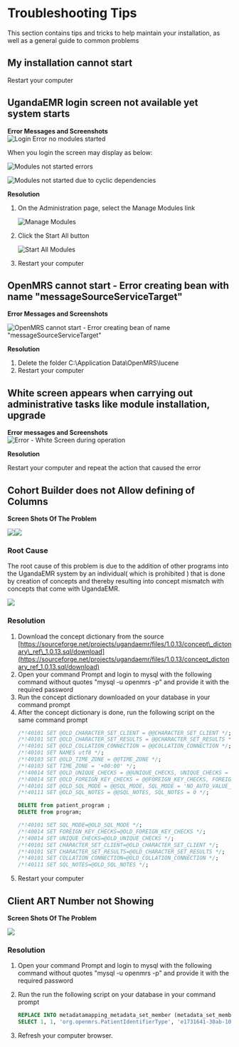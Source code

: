 # Troubleshooting Tips

This section contains tips and tricks to help maintain your installation, as well as a general guide to common problems

## My installation cannot start

Restart your computer

## UgandaEMR login screen not available yet system starts

**Error Messages and Screenshots**   
![Login Error no modules started](.gitbook/assets/login_error_modules_not_started.png)

When you login the screen may display as below:

![Modules not started errors](.gitbook/assets/module_not_started_error-1.jpg)

![Modules not started due to cyclic dependencies](.gitbook/assets/module_not_started_error_2.png)

**Resolution**

1. On the Administration page, select the Manage Modules link

   ![Manage Modules](.gitbook/assets/manage_modules_link.png)

2. Click the Start All button 

   ![Start All Modules](.gitbook/assets/modules_start_all.png)

3. Restart your computer 

## OpenMRS cannot start - Error creating bean with name "messageSourceServiceTarget"

**Error Messages and Screenshots**

![OpenMRS cannot start - Error creating bean of name &quot;messageSourceServiceTarget&quot;](.gitbook/assets/error_message_source.jpg)

 **Resolution** 

1. Delete the folder C:\Application Data\OpenMRS\lucene
2. Restart your computer 

## White screen appears when carrying out administrative tasks like module installation, upgrade

 **Error messages and Screenshots**   
![Error - White Screen during operation](.gitbook/assets/error_white_screen.jpeg)

 **Resolution** 

Restart your computer and repeat the action that caused the error

## Cohort Builder does not  Allow defining of Columns

**Screen Shots Of The Problem**

![](.gitbook/assets/cohort-builder%20%281%29.jpeg)![](.gitbook/assets/cohortbuilder-problem%20%281%29.jpeg)

### Root Cause

The root cause of this problem is due to the addition of other programs into the UgandaEMR system by an individual\( which is prohibited \) that is done by creation of concepts and thereby resulting into concept mismatch with concepts that come with UgandaEMR.

![](.gitbook/assets/program-problem%20%281%29.jpeg)

### Resolution

1. Download the concept dictionary from the source [https://sourceforge.net/projects/ugandaemr/files/1.0.13/concept\_dictonary\_ref\_1.0.13.sql/download](https://sourceforge.net/projects/ugandaemr/files/1.0.13/concept_dictonary_ref_1.0.13.sql/download)
2. Open your command Prompt and login to mysql  with the following command without quotes  "mysql -u openmrs -p" and provide it with the required password 
3. Run the concept dictionary downloaded on your database in your command prompt
4. After the concept dictionary is done, run the following script on the same command prompt
    ```sql
    /*!40101 SET @OLD_CHARACTER_SET_CLIENT = @@CHARACTER_SET_CLIENT */;
    /*!40101 SET @OLD_CHARACTER_SET_RESULTS = @@CHARACTER_SET_RESULTS */;
    /*!40101 SET @OLD_COLLATION_CONNECTION = @@COLLATION_CONNECTION */;
    /*!40101 SET NAMES utf8 */;
    /*!40103 SET @OLD_TIME_ZONE = @@TIME_ZONE */;
    /*!40103 SET TIME_ZONE = '+00:00' */;
    /*!40014 SET @OLD_UNIQUE_CHECKS = @@UNIQUE_CHECKS, UNIQUE_CHECKS = 0 */;
    /*!40014 SET @OLD_FOREIGN_KEY_CHECKS = @@FOREIGN_KEY_CHECKS, FOREIGN_KEY_CHECKS = 0 */;
    /*!40101 SET @OLD_SQL_MODE = @@SQL_MODE, SQL_MODE = 'NO_AUTO_VALUE_ON_ZERO' */;
    /*!40111 SET @OLD_SQL_NOTES = @@SQL_NOTES, SQL_NOTES = 0 */;
    
    DELETE from patient_program ;
    DELETE from program;
    
    /*!40101 SET SQL_MODE=@OLD_SQL_MODE */;
    /*!40014 SET FOREIGN_KEY_CHECKS=@OLD_FOREIGN_KEY_CHECKS */;
    /*!40014 SET UNIQUE_CHECKS=@OLD_UNIQUE_CHECKS */;
    /*!40101 SET CHARACTER_SET_CLIENT=@OLD_CHARACTER_SET_CLIENT */;
    /*!40101 SET CHARACTER_SET_RESULTS=@OLD_CHARACTER_SET_RESULTS */;
    /*!40101 SET COLLATION_CONNECTION=@OLD_COLLATION_CONNECTION */;
    /*!40111 SET SQL_NOTES=@OLD_SQL_NOTES */;
    ```
5. Restart your computer 

## Client ART Number not Showing

**Screen Shots Of The Problem**  

![](.gitbook/assets/art-number-not-showing.jpeg)

### Resolution

1. Open your command Prompt and login to mysql  with the following command without quotes  "mysql -u openmrs -p" and provide it with the required password 
2. Run the run the following script on your database in your command prompt

    ```sql
    REPLACE INTO metadatamapping_metadata_set_member (metadata_set_member_id, metadata_set_id, metadata_class, metadata_uuid, sort_weight, name, description, creator, date_created, changed_by, date_changed, retired, date_retired, retired_by, retire_reason, uuid)
    SELECT 1, 1, 'org.openmrs.PatientIdentifierType', 'e1731641-30ab-102d-86b0-7a5022ba4115',null, null, null, 2, NOW(), null, null, 0, null, null, null,'57c7a9df-193d-4d44-b34a-3156e6204bde';
 
    ```
3. Refresh your computer browser. 